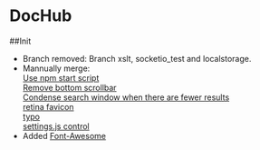 DocHub
======

##Init
* Branch removed: Branch xslt, socketio_test and localstorage.
* Mannually merge:
  <br />[Use npm start script](https://github.com/treydavis/dochub/commit/0625b9cf3d5fa42d519090ea3b5697fb8b68725e)
  <br />[Remove bottom scrollbar](https://github.com/kevinburke/dochub/commit/2162b925b6ab2e3b9308966f73e1d7b859cfe044)
  <br />[Condense search window when there are fewer results ](https://github.com/kevinburke/dochub/commit/b4f29a213665e7a4d52eef3f74047071043f7a36)
  <br />[retina favicon](https://github.com/jamiethepiper/dochub/commit/ccb855db3fc935023e4af0526b4e190c779425ba)
  <br />[typo](https://github.com/Fil/dochub/commit/09b3ca349b417222e38b059676afb46dc3d4abde)
  <br />[settings.js control](https://github.com/groovecoder/instacss/commit/38cdf05fc55aa6b7dc17c2ac3d79eb0f9ab0a175)
* Added [Font-Awesome](https://github.com/FortAwesome/Font-Awesome) 
